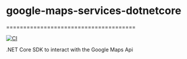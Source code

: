 # google-maps-services-dotnetcore
======================================

[![CI](https://github.com/ReddragonLR/google-maps-services-dotnetcore/actions/workflows/build_publish.yml/badge.svg?branch=master)](https://github.com/ReddragonLR/google-maps-services-dotnetcore/actions/workflows/build_publish.yml)

.NET Core SDK to interact with the Google Maps Api
